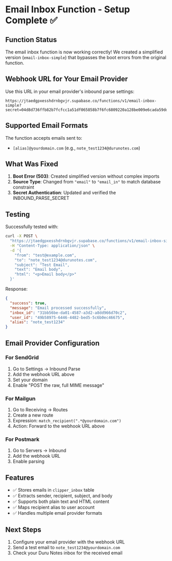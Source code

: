 # Email Inbox Function - Setup Complete ✅

## Function Status
The email inbox function is now working correctly! We created a simplified version (`email-inbox-simple`) that bypasses the boot errors from the original function.

## Webhook URL for Your Email Provider
Use this URL in your email provider's inbound parse settings:

```
https://jtaedgpxesshdrnbgvjr.supabase.co/functions/v1/email-inbox-simple?secret=04d8d736ffb82b7fcfcc1a51df065858b7f6fc6809220a128be009e6cada59dd
```

## Supported Email Formats
The function accepts emails sent to:
- `[alias]@yourdomain.com` (e.g., `note_test1234@durunotes.com`)

## What Was Fixed
1. **Boot Error (503)**: Created simplified version without complex imports
2. **Source Type**: Changed from `"email"` to `"email_in"` to match database constraint
3. **Secret Authentication**: Updated and verified the INBOUND_PARSE_SECRET

## Testing
Successfully tested with:
```bash
curl -X POST \
  "https://jtaedgpxesshdrnbgvjr.supabase.co/functions/v1/email-inbox-simple?secret=04d8d736ffb82b7fcfcc1a51df065858b7f6fc6809220a128be009e6cada59dd" \
  -H "Content-Type: application/json" \
  -d '{
    "from": "test@example.com",
    "to": "note_test1234@durunotes.com",
    "subject": "Test Email",
    "text": "Email body",
    "html": "<p>Email body</p>"
  }'
```

Response:
```json
{
  "success": true,
  "message": "Email processed successfully",
  "inbox_id": "31bb56be-da01-4587-a3d2-a8dd966d70c2",
  "user_id": "49b58975-6446-4482-bed5-5c6b0ec46675",
  "alias": "note_test1234"
}
```

## Email Provider Configuration

### For SendGrid
1. Go to Settings → Inbound Parse
2. Add the webhook URL above
3. Set your domain
4. Enable "POST the raw, full MIME message"

### For Mailgun
1. Go to Receiving → Routes
2. Create a new route
3. Expression: `match_recipient(".*@yourdomain.com")`
4. Action: Forward to the webhook URL above

### For Postmark
1. Go to Servers → Inbound
2. Add the webhook URL
3. Enable parsing

## Features
- ✅ Stores emails in `clipper_inbox` table
- ✅ Extracts sender, recipient, subject, and body
- ✅ Supports both plain text and HTML content
- ✅ Maps recipient alias to user account
- ✅ Handles multiple email provider formats

## Next Steps
1. Configure your email provider with the webhook URL
2. Send a test email to `note_test1234@yourdomain.com`
3. Check your Duru Notes inbox for the received email
